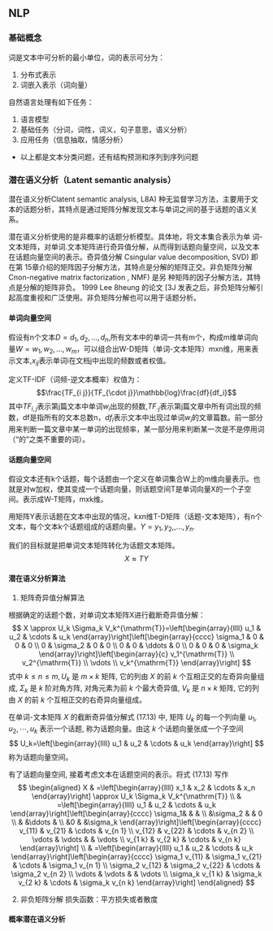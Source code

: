 ## NLP

### 基础概念
词是文本中可分析的最小单位，词的表示可分为：
1. 分布式表示
2. 词嵌入表示（词向量）

自然语言处理有如下任务：
1. 语言模型
2. 基础任务（分词，词性，词义，句子意思，语义分析）
3. 应用任务（信息抽取，情感分析）
- 以上都是文本分类问题，还有结构预测和序列到序列问题

### 潜在语义分析（Latent semantic analysis）
潜在语义分析Clatent semantic analysis, L8A) 种无监督学习方法，主要用于文本的话题分析，其特点是通过矩阵分解发现文本与单词之间的基于话题的语义关系。

潜在语义分析使用的是非概率的话题分析模型。具体地，将文本集合表示为单
词-文本矩阵，对单词.文本矩阵进行奇异值分解，从而得到话题向量空间，以及文本在话题向量空间的表示。奇异值分解 Csingular value decomposition, SVD) 即在第 15章介绍的矩阵因子分解方法，其特点是分解的矩阵正交。非负矩阵分解 Cnon-negative matrix factorization , NMF) 是另 种矩阵的因子分解方法，其特点是分解的矩阵非负。 1999 Lee 8heung 的论文 [3J 发表之后，非负矩阵分解引起高度重视和广泛使用。非负矩阵分解也可以用于话题分析。

#### 单词向量空间
假设有n个文本$D={d_1,d_2,...,d_n}$,所有文本中的单词一共有m个，构成m维单词向量$W={w_1,w_2,...,w_m}$，可以组合出W-D矩阵（单词-文本矩阵）mxn维，用来表示文本,$x_{ij}$表示单词i在文档j中出现的频数或者权值。

定义TF-IDF（词频-逆文本概率）权值为：
$$\frac{TF_{i j}}{TF_{\cdot j}}\mathbb{log}\frac{df}{df_i}$$
其中$TF_{i,j}$表示第j篇文本中单词$w_i$出现的频数,$TF_{\cdot j}$表示第j篇文章中所有词出现的频数，df是指所有的文本总数n，$df_i$表示文本中出现过单词$w_i$的文章篇数。前一部分用来判断一篇文章中某一单词的出现频率，某一部分用来判断某一次是不是停用词（“的”之类不重要的词）。

#### 话题向量空间
假设文本还有k个话题，每个话题由一个定义在单词集合W上的m维向量表示。也就是对w加权，使其变成一个话题向量，则话题空间T是单词向量X的一个子空间。表示成W-T矩阵，mxk维。

用矩阵Y表示话题在文本中出现的情况，kxn维T-D矩阵（话题-文本矩阵），有n个文本，每个文本k个话题组成的话题向量。$Y={y_1,y_2,,...,y_n}$.

我们的目标就是把单词文本矩阵转化为话题文本矩阵。$$X\approx TY$$

#### 潜在语义分析算法
1. 矩阵奇异值分解算法

根据确定的话题个数，对单词文本矩阵X进行截断奇异值分解：
$$
X \approx U_k \Sigma_k V_k^{\mathrm{T}}=\left[\begin{array}{llll}
u_1 & u_2 & \cdots & u_k
\end{array}\right]\left[\begin{array}{cccc}
\sigma_1 & 0 & 0 & 0 \\
0 & \sigma_2 & 0 & 0 \\
0 & 0 & \ddots & 0 \\
0 & 0 & 0 & \sigma_k
\end{array}\right]\left[\begin{array}{c}
v_1^{\mathrm{T}} \\
v_2^{\mathrm{T}} \\
\vdots \\
v_k^{\mathrm{T}}
\end{array}\right]
$$
式中 $k \leqslant n \leqslant m, U_k$ 是 $m \times k$ 矩阵, 它的列由 $X$ 的前 $k$ 个互相正交的左奇异向量组 成, $\Sigma_k$ 是 $k$ 阶对角方阵, 对角元素为前 $k$ 个最大奇异值, $V_k$ 是 $n \times k$ 矩阵, 它的列 由 $X$ 的前 $k$ 个互相正交的右奇异向量组成。

在单词-文本矩阵 $X$ 的截断奇异值分解式 (17.13) 中, 矩阵 $U_k$ 的每一个列向量 $u_1, u_2, \cdots, u_k$ 表示一个话题, 称为话题向量。由这 $k$ 个话题向量张成一个子空间
$$
U_k=\left[\begin{array}{llll}
u_1 & u_2 & \cdots & u_k
\end{array}\right]
$$
称为话题向量空间。

有了话题向量空间, 接着考虑文本在话题空间的表示。将式 (17.13) 写作
$$
\begin{aligned}
X & =\left[\begin{array}{llll}
x_1 & x_2 & \cdots & x_n
\end{array}\right] \approx U_k \Sigma_k V_k^{\mathrm{T}} \\
& =\left[\begin{array}{llll}
u_1 & u_2 & \cdots & u_k
\end{array}\right]\left[\begin{array}{cccc}
\sigma_1& & & \\
&\sigma_2 & & 0 \\
& &\ddots & \\
&0 & &\sigma_k
\end{array}\right]\left[\begin{array}{cccc}
v_{11} & v_{21} & \cdots & v_{n 1} \\
v_{12} & v_{22} & \cdots & v_{n 2} \\
\vdots & \vdots & & \vdots \\
v_{1 k} & v_{2 k} & \cdots & v_{n k}
\end{array}\right] \\
& =\left[\begin{array}{llll}
u_1 & u_2 & \cdots & u_k
\end{array}\right]\left[\begin{array}{cccc}
\sigma_1 v_{11} & \sigma_1 v_{21} & \cdots & \sigma_1 v_{n 1} \\
\sigma_2 v_{12} & \sigma_2 v_{22} & \cdots & \sigma_2 v_{n 2} \\
\vdots & \vdots & & \vdots \\
\sigma_k v_{1 k} & \sigma_k v_{2 k} & \cdots & \sigma_k v_{n k}
\end{array}\right]
\end{aligned}
$$

2. 非负矩阵分解
损失函数：平方损失或者散度

#### 概率潜在语义分析
